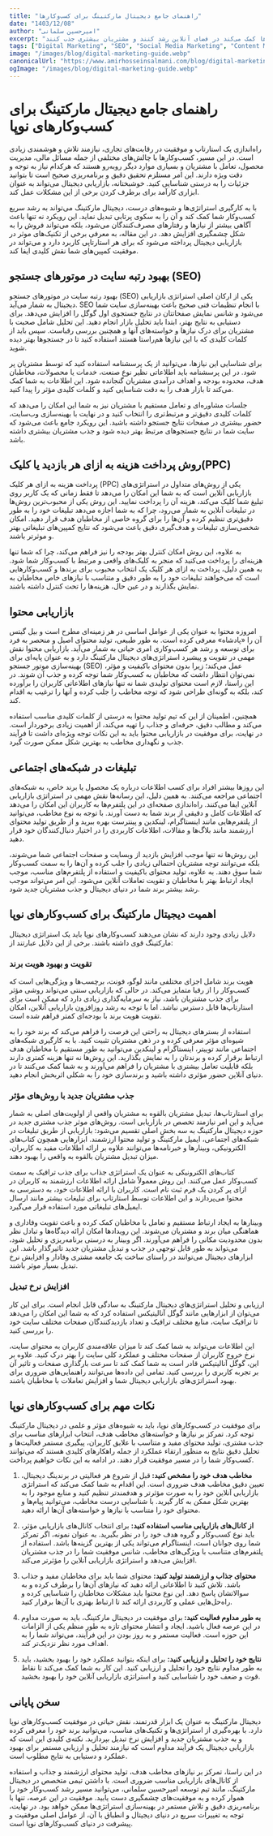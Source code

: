 ```yaml
---
title: "راهنمای جامع دیجیتال مارکتینگ برای کسب‌وکارها"
date: "1403/12/08"
author: "امیرحسین سلمانی"
excerpt: "در این مقاله، استراتژی‌ها و تکنیک‌های کلیدی دیجیتال مارکتینگ را بررسی می‌کنیم که به کسب‌وکارها کمک می‌کند در فضای آنلاین رشد کنند و مشتریان بیشتری جذب کنند."
tags: ["Digital Marketing", "SEO", "Social Media Marketing", "Content Marketing", "Business Growth"]
image: "/images/blog/digital-marketing-guide.webp"
canonicalUrl: "https://www.amirhosseinsalmani.com/blog/digital-marketing-guide"
ogImage: "/images/blog/digital-marketing-guide.webp"
---
```


# راهنمای جامع دیجیتال مارکتینگ برای کسب‌وکارهای نوپا

راه‌اندازی یک استارتاپ و موفقیت در رقابت‌های تجاری، نیازمند تلاش و هوشمندی زیادی است. در این مسیر، کسب‌وکارها با چالش‌های مختلفی از جمله مسائل مالی، مدیریت محصول، تعامل با مشتریان و بسیاری موارد دیگر روبه‌رو هستند که هرکدام نیاز به توجه و دقت ویژه دارند. این امر مستلزم تحقیق دقیق و برنامه‌ریزی صحیح است تا بتوانید جزئیات را به درستی شناسایی کنید. خوشبختانه، بازاریابی دیجیتال می‌تواند به عنوان ابزاری کارآمد برای برطرف کردن برخی از این مشکلات عمل کند.

با به کارگیری استراتژی‌ها و شیوه‌های درست، دیجیتال مارکتینگ می‌تواند به رشد سریع کسب‌وکار شما کمک کند و آن را به سکوی پرتابی تبدیل نماید. این رویکرد نه تنها باعث آگاهی بیشتر از نیازها و رفتارهای مصرف‌کنندگان می‌شود، بلکه می‌تواند فروش را به شکل چشمگیری افزایش دهد. در این مقاله، به معرفی برخی از تکنیک‌های موثر در بازاریابی دیجیتال پرداخته می‌شود که برای هر استارتاپی کاربرد دارد و می‌تواند در موفقیت کمپین‌های شما نقش کلیدی ایفا کند.

## بهبود رتبه سایت در موتورهای جستجو (SEO)

بهبود رتبه سایت در موتورهای جستجو (SEO) یکی از ارکان اصلی استراتژی‌ بازاریابی دیجیتال به شمار می‌آید. SEO با انجام تنظیمات فنی صحیح باعث بهینه‌سازی سایت شما می‌شود و شانس نمایش صفحاتتان در نتایج جستجوی اول گوگل را افزایش می‌دهد. برای دستیابی به نتایج بهتر، ابتدا باید تحلیل بازار انجام دهید. این تحلیل شامل صحبت با مشتریان برای درک نیازها و خواسته‌های آنها و همچنین بررسی رقباست. سپس باید از کلمات کلیدی که با این نیازها هم‌راستا هستند استفاده کنید تا در جستجوها بهتر دیده شوید.

برای شناسایی این نیازها، می‌توانید از یک پرسشنامه استفاده کنید که توسط مشتریان پر شود. در این پرسشنامه باید اطلاعاتی نظیر نوع صنعت، خدمات یا محصولات، مخاطبان هدف، محدوده بودجه و اهداف درآمدی مشتریان گنجانده شود. این اطلاعات به شما کمک می‌کند تا بازار هدف را به ‌دقت شناسایی کنید و کلمات کلیدی مؤثر را پیدا کنید.

جلسات مشاوره‌ای و تعامل مستقیم با مشتریان نیز به شما این امکان را می‌دهد که کلمات کلیدی دقیق‌تر و مرتبط‌تری را انتخاب کنید و در نهایت با بهینه‌سازی وب‌سایت، حضور بیشتری در صفحات نتایج جستجو داشته باشید. این رویکرد جامع باعث می‌شود که سایت شما در نتایج جستجوهای مرتبط بهتر دیده شود و جذب مشتریان بیشتری داشته باشد.

## روش پرداخت هزینه به ازای هر بازدید یا کلیک(PPC)

پرداخت هزینه به ازای هر کلیک (PPC) یکی از روش‌های متداول در استراتژی‌های بازاریابی آنلاین است که به شما این امکان را می‌دهد تا فقط زمانی که یک کاربر روی تبلیغ شما کلیک می‌کند، هزینه آن را پرداخت نمایید. این روش یکی از محبوب‌ترین روش‌ها در تبلیغات آنلاین به شمار می‌رود، چرا که به شما اجازه می‌دهد تبلیغات خود را به ‌طور دقیق‌تری تنظیم کرده و آن‌ها را برای گروه خاصی از مخاطبان هدف قرار دهید. امکان شخصی‌سازی تبلیغات و هدف‌گیری دقیق باعث می‌شود که نتایج کمپین‌های تبلیغاتی بهتر و موثرتر باشند.

به ‌علاوه، این روش امکان کنترل بهتر بودجه را نیز فراهم می‌کند، چرا که شما تنها هزینه‌ای را پرداخت می‌کنید که منجر به کلیک‌های واقعی و مرتبط با کسب‌وکار شما شود. به همین دلیل، پرداخت به ازای هر کلیک یک انتخاب محبوب برای برندها و کسب‌وکارهایی است که می‌خواهند تبلیغات خود را به‌ طور دقیق و متناسب با نیازهای خاص مخاطبان به نمایش بگذارند و در عین حال، هزینه‌ها را تحت کنترل داشته باشند.

## بازاریابی محتوا

امروزه محتوا به عنوان یکی از عوامل اساسی در هر زمینه‌ای مطرح است و بیل گیتس آن را «پادشاه» معرفی کرده است. به طور طبیعی، تولید محتوای اصیل و منحصر به ‌فرد برای توسعه و رشد هر کسب‌وکاری امری حیاتی به شمار می‌آید. بازاریابی محتوا نقش مهمی در تقویت و پیشبرد استراتژی‌های دیجیتال مارکتینگ دارد و به عنوان پایه‌ای برای بهینه‌سازی موتور جستجو (SEO) عمل می‌کند؛ زیرا بدون محتوای باکیفیت و مؤثر، نمی‌توان انتظار داشت که مخاطبان به کسب‌وکار شما توجه کرده و جذب آن شوند. در این راستا، لازم است محتوای تولیدی شما نه تنها نیازهای اطلاعاتی کاربران را برآورده کند، بلکه به گونه‌ای طراحی شود که توجه مخاطب را جلب کرده و آنها را ترغیب به اقدام کند.

همچنین، اطمینان از این که تیم تولید محتوا به درستی از کلمات کلیدی مناسب استفاده می‌کند و مطالب دقیق، حرفه‌ای و جذاب را تهیه می‌کند، از اهمیت زیادی برخوردار است. در نهایت، برای موفقیت در بازاریابی محتوا باید به این نکات توجه ویژه‌ای داشت تا فرآیند جذب و نگهداری مخاطب به بهترین شکل ممکن صورت گیرد.

## تبلیغات در شبکه‌های اجتماعی

این روزها بیشتر افراد برای کسب اطلاعات درباره یک محصول یا برند خاص، به شبکه‌های اجتماعی مراجعه می‌کنند. به همین دلیل، این رسانه‌ها نقش مهمی در استراتژی بازاریابی آنلاین ایفا می‌کنند. راه‌اندازی صفحه‌ای در این پلتفرم‌ها به کاربران این امکان را می‌دهد که اطلاعات کامل و دقیقی از برند شما به دست آورند. با توجه به نوع مخاطب، می‌توانید از پلتفرم‌هایی مانند اینستاگرام، لینکدین و پینترست بهره ببرید و از طریق تولید محتوای ارزشمند مانند بلاگ‌ها و مقالات، اطلاعات کاربردی را در اختیار دنبال‌کنندگان خود قرار دهید.

این روش‌ها نه تنها موجب افزایش بازدید از وبسایت و صفحات اجتماعی شما می‌شوند، بلکه می‌توانند توجه مشتریان احتمالی زیادی را جلب کرده و آن‌ها را به سمت کسب‌وکار شما سوق دهند. به علاوه، تولید محتوای باکیفیت و استفاده از پلتفرم‌های مناسب، موجب ایجاد ارتباط بهتر با مخاطبان و تقویت تعاملات آنلاین می‌شود. این امر می‌تواند موجب رشد بیشتر برند شما در دنیای دیجیتال و جذب مشتریان جدید شود.

## اهمیت دیجیتال مارکتینگ برای کسب‌وکارهای نوپا

دلایل زیادی وجود دارند که نشان می‌دهند کسب‌وکارهای نوپا باید یک استراتژی دیجیتال مارکتینگ قوی داشته باشند. برخی از این دلایل عبارتند از:

### تقویت و بهبود هویت برند

هویت برند شامل اجزای مختلفی مانند لوگو، فونت، برچسب‌ها و ویژگی‌هایی است که کسب‌وکار را از رقبا متمایز می‌کند. در حالی که بازاریابی سنتی می‌تواند روشی مؤثر برای جذب مشتریان باشد، نیاز به سرمایه‌گذاری زیادی دارد که ممکن است برای استارتاپ‌ها قابل دسترس نباشد. اما با توجه به رشد روزافزون بازاریابی آنلاین، امکان تقویت هویت برند با بودجه‌ای کمتر فراهم شده است.

استفاده از بسترهای دیجیتال به راحتی این فرصت را فراهم می‌کند که برند خود را به شیوه‌ای مؤثر معرفی کرده و در ذهن مشتریان تثبیت کنید. با به کارگیری شبکه‌های اجتماعی مانند توییتر، اینستاگرام و لینکدین می‌توانید به طور مستقیم با مخاطبان هدف ارتباط برقرار کرده و برندتان را به نمایش بگذارید. این روش‌ها نه تنها هزینه کمتری دارند بلکه قابلیت تعامل بیشتری با مشتریان را فراهم می‌آورند و به شما کمک می‌کنند تا در دنیای آنلاین حضور مؤثری داشته باشید و برندسازی خود را به شکلی اثربخش انجام دهید.

### جذب مشتریان جدید با روش‌های مؤثر

برای استارتاپ‌ها، تبدیل مشتریان بالقوه به مشتریان واقعی از اولویت‌های اصلی به شمار می‌آید و این امر نیازمند تخصص در بازاریابی است. روش‌های موثر جذب مشتری جدید در حوزه دیجیتال مارکتینگ به سه بخش اصلی تقسیم می‌شود: بازاریابی از طریق تبلیغات در شبکه‌های اجتماعی، ایمیل مارکتینگ و تولید محتوا ارزشمند. ابزارهایی همچون کتاب‌های الکترونیکی، وبینارها و خبرنامه‌ها می‌توانند علاوه بر ارائه اطلاعات مفید به کاربران، میزان تبدیل مشتریان بالقوه به واقعی را بهبود دهند.

کتاب‌های الکترونیکی به عنوان یک استراتژی جذاب برای جذب ترافیک به سمت کسب‌وکار عمل می‌کنند. این روش معمولاً شامل ارائه اطلاعات ارزشمند به کاربران در ازای پر کردن یک فرم ثبت نام است. کاربران با ارائه اطلاعات خود، به دسترسی به محتوا می‌پردازند و این اطلاعات توسط استارتاپ برای تبلیغات بیشتر مانند ارسال ایمیل‌های تبلیغاتی مورد استفاده قرار می‌گیرد.

وبینارها به ایجاد ارتباط مستقیم و تعامل با مخاطبان کمک کرده و باعث تقویت وفاداری و هماهنگی میان برند و مشتریان می‌شوند. این رویدادها امکان ارائه دیدگاه‌ها و تبادل نظر بدون محدودیت مکانی را فراهم می‌آورند. اگر وبینار به درستی برنامه‌ریزی و تحلیل شود، می‌تواند به طور قابل توجهی در جذب و تبدیل مشتریان جدید تاثیرگذار باشد. این ابزارهای دیجیتال می‌توانند در راستای ساخت یک جامعه مشتری وفادار و افزایش نرخ تبدیل بسیار موثر باشند.

### افزایش نرخ تبدیل

ارزیابی و تحلیل استراتژی‌های دیجیتال مارکتینگ به سادگی قابل انجام است. برای این کار می‌توان از ابزارهایی مانند گوگل آنالیتیکس استفاده کرد که به شما این امکان را می‌دهد تا ترافیک سایت، منابع مختلف ترافیک و تعداد بازدیدکنندگان صفحات مختلف سایت خود را بررسی کنید.

این اطلاعات می‌تواند به شما کمک کند تا میزان علاقه‌مندی کاربران به محتوای سایت، نرخ خروج کاربران از صفحات مختلف و عملکرد کلی سایت را بهتر درک کنید. علاوه بر این، گوگل آنالیتیکس قادر است به شما کمک کند تا سرعت بارگذاری صفحات و تاثیر آن بر تجربه کاربری را بررسی کنید. تمامی این داده‌ها می‌توانند راهنمایی‌های ضروری برای بهبود استراتژی‌های بازاریابی دیجیتال شما و افزایش تعاملات با مخاطبان باشند.

## نکات مهم برای کسب‌وکارهای نوپا

برای موفقیت در کسب‌وکارهای نوپا، باید به شیوه‌های مؤثر و علمی در دیجیتال مارکتینگ توجه کرد. تمرکز بر نیازها و خواسته‌های مخاطب هدف، انتخاب ابزارهای مناسب برای جذب مشتری، تولید محتوای مفید و متناسب با علایق کاربران، پیگیری مستمر فعالیت‌ها و تحلیل دقیق نتایج به منظور ارتقاء عملکرد از جمله راهکارهای کلیدی هستند که می‌توانند کسب‌وکار شما را در مسیر موفقیت قرار دهند. در ادامه به این نکات خواهیم پرداخت.

<ol>
<li>
<p><strong><span>مخاطب هدف خود را مشخص کنید</span>:&nbsp;</strong><span>قبل از شروع هر فعالیتی در برندینگ دیجیتال، تعیین دقیق مخاطب هدف ضروری است</span>. <span>این اقدام به شما کمک می&zwnj;کند که استراتژی&zwnj; بازاریابی آنلاین خود را به صورت مؤثرتر و هدفمندتر تنظیم کنید و منابع موجود را به بهترین شکل ممکن به کار گیرید</span>. <span>با شناسایی درست مخاطب، می&zwnj;توانید پیام&zwnj;ها و محتوای خود را متناسب با نیازها و خواسته&zwnj;های آن&zwnj;ها ارائه دهید</span>.</p>
</li>
<li>
<p><strong><span>از کانال&zwnj;های بازاریابی مناسب استفاده کنید</span>:</strong> <span>برای انتخاب کانال&zwnj;های بازاریابی مؤثر، باید نوع کسب&zwnj;وکار و گروه هدف خود را در نظر بگیرید</span>. <span>به عنوان نمونه، اگر تمرکز شما روی جوانان است، اینستاگرام می&zwnj;تواند یکی از بهترین گزینه&zwnj;ها باشد</span>. <span>استفاده از پلتفرم&zwnj;های متناسب با ویژگی&zwnj;های مخاطب، شانس موفقیت شما را در جذب مشتریان افزایش می&zwnj;دهد و استراتژی بازاریابی آنلاین را مؤثرتر می&zwnj;کند</span>.</p>
</li>
<li>
<p><strong><span>محتوای جذاب و ارزشمند تولید کنید</span>:</strong> <span>محتوای شما باید برای مخاطبان مفید و جذاب باشد</span>. <span>تلاش کنید تا اطلاعاتی ارائه دهید که نیازهای آن&zwnj;ها را برطرف کرده و به سوالاتشان پاسخ دهد</span>. <span>این نوع محتوا باید مشکلات مخاطبان را شناسایی کرده و راه&zwnj;حل&zwnj;هایی عملی و کاربردی ارائه کند تا ارتباط بهتری با آن&zwnj;ها برقرار کنید</span>.</p>
</li>
<li>
<p><strong><span>به طور مداوم فعالیت کنید</span>: </strong><span>برای موفقیت در دیجیتال مارکتینگ، باید به صورت مداوم در این عرصه فعال باشید</span>. <span>ایجاد و انتشار محتوای تازه به طور منظم یکی از الزامات این حوزه است</span>. <span>فعالیت مستمر و به روز بودن در این فرآیند، می&zwnj;تواند شما را به اهداف مورد نظر نزدیک&zwnj;تر کند</span>.</p>
</li>
<li>
<p><strong><span>نتایج خود را تحلیل و ارزیابی کنید</span>:</strong> <span>برای اینکه بتوانید عملکرد خود را بهبود بخشید، باید به طور مداوم نتایج خود را تحلیل و ارزیابی کنید</span>. <span>این کار به شما کمک می&zwnj;کند تا نقاط قوت و ضعف خود را شناسایی کنید و استراتژی بازاریابی آنلاین خود را بهبود بخشید</span>.</p>
</li>
</ol>

## سخن پایانی

دیجیتال مارکتینگ به عنوان یک ابزار قدرتمند، نقش حیاتی در موفقیت کسب‌وکارهای نوپا دارد. با بهره‌گیری از استراتژی‌ها و تکنیک‌های مناسب، می‌توانید برند خود را معرفی کرده و به جذب مشتریان جدید و افزایش نرخ تبدیل بپردازید. نکته‌ی کلیدی این است که بازاریابی دیجیتال یک فرآیند مداوم است که نیازمند تحلیل و ارزیابی مستمر برای بهبود عملکرد و دستیابی به نتایج مطلوب است.

در این راستا، تمرکز بر نیازهای مخاطب هدف، تولید محتوای ارزشمند و جذاب و استفاده از کانال‌های بازاریابی مناسب ضروری است. با داشتن تیمی متخصص در دیجیتال مارکتینگ، مانند تیم توسعه امیرحسین سلمانی، می‌توانید مسیر رشد کسب‌وکار خود را هموار کرده و به موفقیت‌های چشمگیری دست یابید. موفقیت در این عرصه، تنها با برنامه‌ریزی دقیق و تلاش مستمر در بهینه‌سازی استراتژی‌ها ممکن خواهد بود. در نهایت، توجه به تغییرات سریع در دنیای دیجیتال و انطباق با آن، از عوامل اصلی موفقیت و پیشرفت در دنیای کسب‌وکارهای نوپا است.

